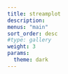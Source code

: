 ```yaml
---
title: streamplot
description:
menus: "main"
sort_order: desc
#type: gallery
weight: 3
params:
  theme: dark
---
```

